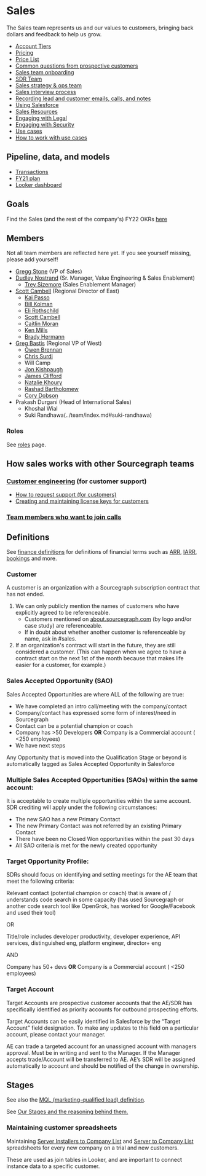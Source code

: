 # Sales

The Sales team represents us and our values to customers, bringing back dollars and feedback to help us grow.

- [Account Tiers](https://docs.google.com/document/d/14420oruJWMLKj67ObZiDzRK5GpHmRWXDjlDbH7L6T00/edit?ts=5f7e4023#heading=h.qdguquy7dt7i)
- [Pricing](https://about.sourcegraph.com/pricing)
- [Price List](https://docs.google.com/spreadsheets/d/1Vea0kr4Mx6AIs9YIHytTzDv9D1E7TY235hO49ZOB4I0/edit#gid=1935459439)
- [Common questions from prospective customers](common_customer_questions.md)
- [Sales team onboarding](onboarding/index.md)
- [SDR Team](sdrteam.md)
- [Sales strategy & ops team](sales-ops/index.md)
- [Sales interview process](interviews/index.md)
- [Recording lead and customer emails, calls, and notes](records.md)
- [Using Salesforce](salesforce.md)
- [Sales Resources](salesresources.md)
- [Engaging with Legal](saleslegal.md)
- [Engaging with Security](salessecurity.md)
- [Use cases](../strategy-goals/strategy/index.md#use-cases)
- [How to work with use cases](../strategy-goals/strategy/working_with_use_cases.md)

## Pipeline, data, and models

- [Transactions](https://docs.google.com/spreadsheets/d/1Ao3Nqw6gH3yAuZtICV3xo35kKKnI9oKXnvPuTQ0Fh9c/edit#gid=0)
- [FY21 plan](https://docs.google.com/spreadsheets/d/1EkZ7O69-2jbgtacoFDrY8L6rP73Hlqp_syyVCnmGAFA/edit#gid=1071026049)
- [Looker dashboard](https://sourcegraph.looker.com/browse/boards/2)

## Goals

Find the Sales (and the rest of the company's) FY22 OKRs [here](https://docs.google.com/document/d/18d3sX38O6ephNuoHqZT9BwU1m1_FGuRfsTwYbc8lMV8/edit?ts=6026cb87#)

## Members

Not all team members are reflected here yet. If you see yourself missing, please add yourself!

- [Gregg Stone](../team/index.md#gregg-stone) (VP of Sales)
- [Dudley Nostrand](../team/index.md#dudley-nostrand) (Sr. Manager, Value Engineering & Sales Enablement)
  - [Trey Sizemore](../team/index.md#trey-sizemore) (Sales Enablement Manager)
- [Scott Cambell](../team/index.md#scott-campbell) (Regional Director of East)
  - [Kai Passo](../team/index.md#kai-passo)
  - [Bill Kolman](../team/index.md#bill-kolman)
  - [Eli Rothschild](../team/index.md#eli-rothschild)
  - [Scott Cambell](../team/index.md#scott-campbell)
  - [Caitlin Moran](../team/index.md#caitlin-moran)
  - [Ken Mills](../team/index.md#ken-mills)
  - [Brady Hermann](../team/index.md#brady-herrmann)
- [Greg Bastis](../team/index.md#greg-bastis) (Regional VP of West)
  - [Owen Brennan](../team/index.md#owen-brennan)
  - [Chris Surdi](../team/index.md#chris-surdi)
  - Will Camp
  - [Jon Kishpaugh](../team/index.md#jon-kishpaugh)
  - [James Clifford](../team/index.md#james-clifford)
  - [Natalie Khoury](../team/index.md#natalie-khoury)
  - [Rashad Bartholomew](../team/index.md#rashad-bartholomew)
  - [Cory Dobson](../team/index.md#cory-dobson)
- Prakash Durgani (Head of International Sales)
  - Khoshal Wial
  - Suki Randhawa(../team/index.md#suki-randhawa)

### Roles

See [roles](./roles/index.md) page.

## How sales works with other Sourcegraph teams

### [Customer engineering](../support/index.md) (for customer support)

- [How to request support (for customers)](../support/index.md#how-to-get-support-for-customers)
- [Creating and maintaining license keys for customers](../ce/license_keys.md)

### [Team members who want to join calls](onboarding/joining_customer_calls.md)

## Definitions

See [finance definitions](../finance/index.md#definitions) for definitions of financial terms such as [ARR](../finance/index.md#ARR), [IARR](../finance/index.md#IARR), [bookings](../finance/index.md#booking) and more.

### Customer

A customer is an organization with a Sourcegraph subscription contract that has not ended.

1. We can only publicly mention the names of customers who have explicitly agreed to be referenceable.
   - Customers mentioned on [about.sourcegraph.com](https://about.sourcegraph.com/) (by logo and/or case study) are referenceable.
   - If in doubt about whether another customer is referenceable by name, ask in #sales.
1. If an organization's contract will start in the future, they are still considered a customer. (This can happen when we agree to have a contract start on the next 1st of the month because that makes life easier for a customer, for example.)

### Sales Accepted Opportunity (SAO)

Sales Accepted Opportunities are where ALL of the following are true:

- We have completed an intro call/meeting with the company/contact
- Company/contact has expressed some form of interest/need in Sourcegraph
- Contact can be a potential champion or coach
- Company has >50 Developers **OR** Company is a Commercial account ( <250 employees)
- We have next steps

Any Opportunity that is moved into the Qualification Stage or beyond is automatically tagged as Sales Accepted Opportunity in Salesforce

### Multiple Sales Accepted Opportunities (SAOs) within the same account:

It is acceptable to create multiple opportunities within the same account. SDR crediting will apply under the following circumstances:

- The new SAO has a new Primary Contact
- The new Primary Contact was not referred by an existing Primary Contact
- There have been no Closed Won opportunities within the past 30 days
- All SAO criteria is met for the newly created opportunity

### Target Opportunity Profile:

SDRs should focus on identifying and setting meetings for the AE team that meet the following criteria:

Relevant contact (potential champion or coach) that is aware of / understands code search in some capacity (has used Sourcegraph or another code search tool like OpenGrok, has worked for Google/Facebook and used their tool)

OR

Title/role includes developer productivity, developer experience, API services, distinguished eng, platform engineer, director+ eng

AND

Company has 50+ devs **OR** Company is a Commercial account ( <250 employees)

### Target Account

Target Accounts are prospective customer accounts that the AE/SDR has specifically identified as priority accounts for outbound prospecting efforts.

Target Accounts can be easily identified in Salesforce by the “Target Account” field designation. To make any updates to this field on a particular account, please contact your manager.

AE can trade a targeted account for an unassigned account with managers approval. Must be in writing and sent to the Manager.
If the Manager accepts trade/Account will be transferred to AE. AE’s SDR will be assigned automatically to account and should be notified of the change in ownership.

## Stages

See also the [MQL (marketing-qualified lead) definition](../marketing/index.md#mql).

See [Our Stages and the reasoning behind them.](https://docs.google.com/spreadsheets/d/1z4LPeKmqCiIi92EchKBZMR8kVIGeTnOwhukYZCX2A0M/)

### Maintaining customer spreadsheets

Maintaining [Server Installers to Company List](https://docs.google.com/spreadsheets/d/1Y2Z23-2uAjgIEITqmR_tC368OLLbuz12dKjEl4CMINA/edit?usp=sharing) and [Server to Company List](https://docs.google.com/spreadsheets/d/1wo_KQIcGrNGCWYKa6iHJ7MImJ_aI7GN12E-T21Es8TU/edit?usp=sharing) spreadsheets for every new company on a trial and new customers.

These are used as join tables in Looker, and are important to connect instance data to a specific customer.
